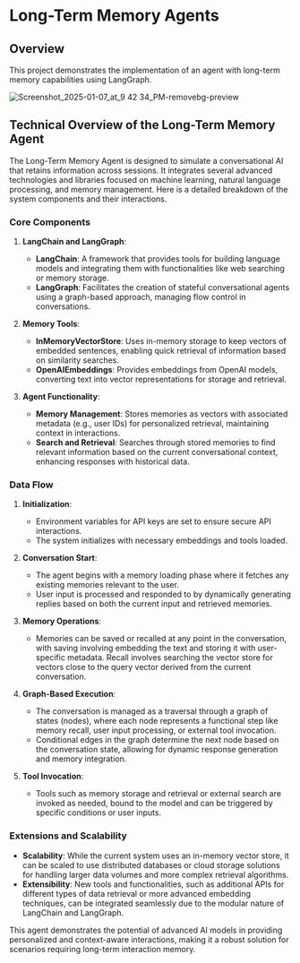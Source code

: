 # Long-Term Memory Agents
## Overview
This project demonstrates the implementation of an agent with long-term memory capabilities using LangGraph.


![Screenshot_2025-01-07_at_9 42 34_PM-removebg-preview](https://github.com/user-attachments/assets/7a373819-fed9-4d56-babf-7d3a79f8f170)

## Technical Overview of the Long-Term Memory Agent

The Long-Term Memory Agent is designed to simulate a conversational AI that retains information across sessions. It integrates several advanced technologies and libraries focused on machine learning, natural language processing, and memory management. Here is a detailed breakdown of the system components and their interactions.

### Core Components

1. **LangChain and LangGraph**:
   - **LangChain**: A framework that provides tools for building language models and integrating them with functionalities like web searching or memory storage.
   - **LangGraph**: Facilitates the creation of stateful conversational agents using a graph-based approach, managing flow control in conversations.

2. **Memory Tools**:
   - **InMemoryVectorStore**: Uses in-memory storage to keep vectors of embedded sentences, enabling quick retrieval of information based on similarity searches.
   - **OpenAIEmbeddings**: Provides embeddings from OpenAI models, converting text into vector representations for storage and retrieval.

3. **Agent Functionality**:
   - **Memory Management**: Stores memories as vectors with associated metadata (e.g., user IDs) for personalized retrieval, maintaining context in interactions.
   - **Search and Retrieval**: Searches through stored memories to find relevant information based on the current conversational context, enhancing responses with historical data.

### Data Flow

1. **Initialization**:
   - Environment variables for API keys are set to ensure secure API interactions.
   - The system initializes with necessary embeddings and tools loaded.

2. **Conversation Start**:
   - The agent begins with a memory loading phase where it fetches any existing memories relevant to the user.
   - User input is processed and responded to by dynamically generating replies based on both the current input and retrieved memories.

3. **Memory Operations**:
   - Memories can be saved or recalled at any point in the conversation, with saving involving embedding the text and storing it with user-specific metadata. Recall involves searching the vector store for vectors close to the query vector derived from the current conversation.

4. **Graph-Based Execution**:
   - The conversation is managed as a traversal through a graph of states (nodes), where each node represents a functional step like memory recall, user input processing, or external tool invocation.
   - Conditional edges in the graph determine the next node based on the conversation state, allowing for dynamic response generation and memory integration.

5. **Tool Invocation**:
   - Tools such as memory storage and retrieval or external search are invoked as needed, bound to the model and can be triggered by specific conditions or user inputs.

### Extensions and Scalability

- **Scalability**: While the current system uses an in-memory vector store, it can be scaled to use distributed databases or cloud storage solutions for handling larger data volumes and more complex retrieval algorithms.
- **Extensibility**: New tools and functionalities, such as additional APIs for different types of data retrieval or more advanced embedding techniques, can be integrated seamlessly due to the modular nature of LangChain and LangGraph.

This agent demonstrates the potential of advanced AI models in providing personalized and context-aware interactions, making it a robust solution for scenarios requiring long-term interaction memory.

